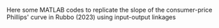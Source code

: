 Here some MATLAB codes to replicate the slope of the consumer-price Phillips' curve in Rubbo (2023) using input-output linkages 
